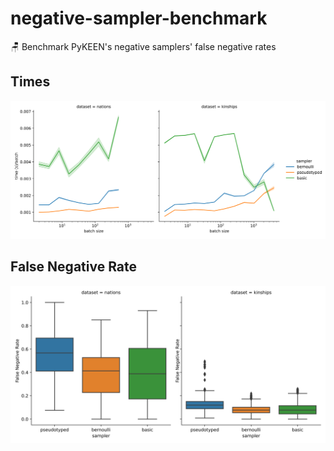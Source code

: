 # negative-sampler-benchmark

🪑 Benchmark PyKEEN's negative samplers' false negative rates

## Times

![Times](img/times.svg)

## False Negative Rate

![False Negative Rate](img/fnr.svg)
